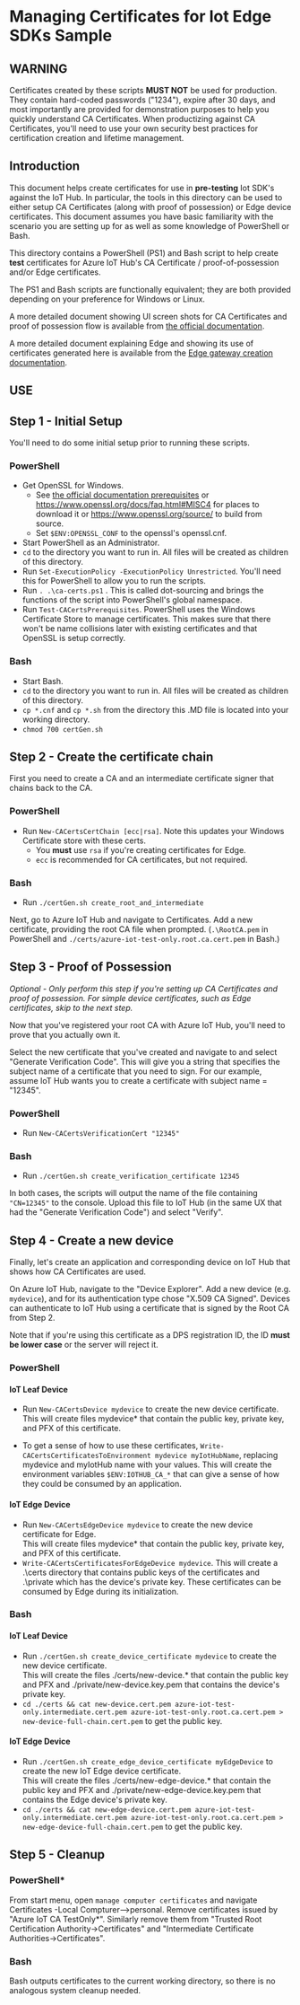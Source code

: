 # Managing Certificates for Iot Edge SDKs Sample

## WARNING
Certificates created by these scripts **MUST NOT** be used for production.  They contain hard-coded passwords ("1234"), expire after 30 days, and most importantly are provided for demonstration purposes to help you quickly understand CA Certificates.  When productizing against CA Certificates, you'll need to use your own security best practices for certification creation and lifetime management.

## Introduction
This document helps create certificates for use in **pre-testing** Iot SDK's against the IoT Hub.  In particular, the tools in this directory can be used to either setup CA Certificates (along with proof of possession) or Edge device certificates.  This document assumes you have basic familiarity with the scenario you are setting up for as well as some knowledge of PowerShell or Bash.

This directory contains a PowerShell (PS1) and Bash script to help create **test** certificates for Azure IoT Hub's CA Certificate / proof-of-possession and/or Edge certificates.

The PS1 and Bash scripts are functionally equivalent; they are both provided depending on your preference for Windows or Linux.

A more detailed document showing UI screen shots for CA Certificates and proof of possession flow is available from [the official documentation].

A more detailed document explaining Edge and showing its use of certificates generated here is available from the [Edge gateway creation documentation].

## USE

## Step 1 - Initial Setup
You'll need to do some initial setup prior to running these scripts.

###  **PowerShell**
* Get OpenSSL for Windows.  
  * See [the official documentation prerequisites] or https://www.openssl.org/docs/faq.html#MISC4 for places to download it or https://www.openssl.org/source/ to build from source.
  * Set `$ENV:OPENSSL_CONF` to the openssl's openssl.cnf.
* Start PowerShell as an Administrator.
* `cd` to the directory you want to run in.  All files will be created as children of this directory.
* Run `Set-ExecutionPolicy -ExecutionPolicy Unrestricted`.  You'll need this for PowerShell to allow you to run the scripts.
* Run `. .\ca-certs.ps1` .  This is called dot-sourcing and brings the functions of the script into PowerShell's global namespace.
* Run `Test-CACertsPrerequisites`.
 PowerShell uses the Windows Certificate Store to manage certificates.  This makes sure that there won't be name collisions later with existing certificates and that OpenSSL is setup correctly.

###  **Bash**
* Start Bash.
* `cd` to the directory you want to run in.  All files will be created as children of this directory.
* `cp *.cnf` and `cp *.sh` from the directory this .MD file is located into your working directory.
* `chmod 700 certGen.sh` 


## Step 2 - Create the certificate chain
First you need to create a CA and an intermediate certificate signer that chains back to the CA.

### **PowerShell**
* Run `New-CACertsCertChain [ecc|rsa]`.  Note this updates your Windows Certificate store with these certs.  
  * You **must** use `rsa` if you're creating certificates for Edge.
  * `ecc` is recommended for CA certificates, but not required.

### **Bash**
* Run `./certGen.sh create_root_and_intermediate`

Next, go to Azure IoT Hub and navigate to Certificates.  Add a new certificate, providing the root CA file when prompted.  (`.\RootCA.pem` in PowerShell and `./certs/azure-iot-test-only.root.ca.cert.pem` in Bash.)

## Step 3 - Proof of Possession
*Optional - Only perform this step if you're setting up CA Certificates and proof of possession.  For simple device certificates, such as Edge certificates, skip to the next step.*

Now that you've registered your root CA with Azure IoT Hub, you'll need to prove that you actually own it.

Select the new certificate that you've created and navigate to and select  "Generate Verification Code".  This will give you a string that specifies the subject name of a certificate that you need to sign.  For our example, assume IoT Hub wants you to create a certificate with subject name = "12345".

### **PowerShell**
* Run  `New-CACertsVerificationCert "12345"`

### **Bash**
* Run `./certGen.sh create_verification_certificate 12345`

In both cases, the scripts will output the name of the file containing `"CN=12345"` to the console.  Upload this file to IoT Hub (in the same UX that had the "Generate Verification Code") and select "Verify".

## Step 4 - Create a new device
Finally, let's create an application and corresponding device on IoT Hub that shows how CA Certificates are used.

On Azure IoT Hub, navigate to the "Device Explorer".  Add a new device (e.g. `mydevice`), and for its authentication type chose "X.509 CA Signed".  Devices can authenticate to IoT Hub using a certificate that is signed by the Root CA from Step 2.

Note that if you're using this certificate as a DPS registration ID, the ID **must be lower case** or the server will reject it.

### **PowerShell**
#### IoT Leaf Device
* Run `New-CACertsDevice mydevice` to create the new device certificate.  
This will create files mydevice* that contain the public key, private key, and PFX of this certificate.

* To get a sense of how to use these certificates, `Write-CACertsCertificatesToEnvironment mydevice myIotHubName`, replacing mydevice and myIotHub name with your values.  This will create the environment variables `$ENV:IOTHUB_CA_*` that can give a sense of how they could be consumed by an application.

#### IoT Edge Device
* Run `New-CACertsEdgeDevice mydevice` to create the new device certificate for Edge.  
This will create files mydevice* that contain the public key, private key, and PFX of this certificate.
* `Write-CACertsCertificatesForEdgeDevice mydevice`.  This will create a .\certs directory that contains public keys of the certificates and .\private which has the device's private key.  These certificates can be consumed by Edge during its initialization.

### **Bash**
#### IoT Leaf Device
* Run `./certGen.sh create_device_certificate mydevice` to create the new device certificate.  
  This will create the files ./certs/new-device.* that contain the public key and PFX and ./private/new-device.key.pem that contains the device's private key.  
* `cd ./certs && cat new-device.cert.pem azure-iot-test-only.intermediate.cert.pem azure-iot-test-only.root.ca.cert.pem > new-device-full-chain.cert.pem` to get the public key.
#### IoT Edge Device
* Run `./certGen.sh create_edge_device_certificate myEdgeDevice` to create the new IoT Edge device certificate.  
  This will create the files ./certs/new-edge-device.* that contain the public key and PFX and ./private/new-edge-device.key.pem that contains the Edge device's private key.  
* `cd ./certs && cat new-edge-device.cert.pem azure-iot-test-only.intermediate.cert.pem azure-iot-test-only.root.ca.cert.pem > new-edge-device-full-chain.cert.pem` to get the public key.

## Step 5 - Cleanup
### **PowerShell***
From start menu, open `manage computer certificates` and navigate Certificates -Local Compturer-->personal.  Remove certificates issued by "Azure IoT CA TestOnly*".  Similarly remove them from "Trusted Root Certification Authority->Certificates" and "Intermediate Certificate Authorities->Certificates".

### **Bash**
Bash outputs certificates to the current working directory, so there is no analogous system cleanup needed.

[the official documentation]: https://docs.microsoft.com/en-us/azure/iot-hub/iot-hub-security-x509-get-started
[Edge gateway creation documentation]: https://docs.microsoft.com/en-us/azure/iot-edge/how-to-create-gateway-device
[the official documentation prerequisites]: https://docs.microsoft.com/en-us/azure/iot-hub/iot-hub-security-x509-create-certificates#prerequisites
